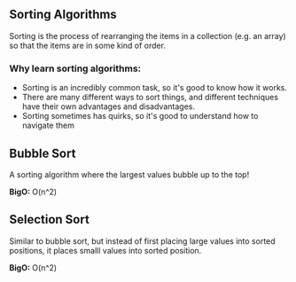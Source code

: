 ## Sorting Algorithms

Sorting is the process of rearranging the items in a collection (e.g. an array) so that the items are in some kind of order. 

### Why learn sorting algorithms:  
* Sorting is an incredibly common task, so it's good to know how it works.
* There are many different ways to sort things, and different techniques have their own advantages and disadvantages.
* Sorting sometimes has quirks, so it's good to understand how to navigate them 

## Bubble Sort
A sorting algorithm where the largest values bubble up to the top!

**BigO:** O(n^2)

## Selection Sort
Similar to bubble sort, but instead of first placing large values into sorted positions, it places smalll values into sorted position.

**BigO:** O(n^2)